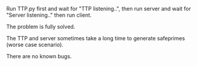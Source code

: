 Run TTP.py first and wait for "TTP listening..", then run server and wait for "Server listening.." then run client.

The problem is fully solved.

The TTP and server sometimes take a long time to generate safeprimes (worse case scenario).

There are no known bugs. 
